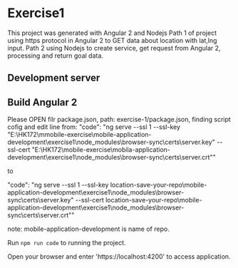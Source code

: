 # Exercise1

This project was generated with Angular 2 and Nodejs
Path 1 of project using https protocol in Angular 2 to GET data about location with lat,lng input.
Path 2 using Nodejs to create service, get request from Angular 2, processing and return goal data.

## Development server

## Build Angular 2

Please OPEN filr package.json, path: exercise-1/package.json, finding script cofig and edit line from:
"code": "ng serve --ssl 1 --ssl-key \"E:\\HK172\\mmobile-exercise\\mobile-application-development\\exercise1\\node_modules\\browser-sync\\certs\\server.key\" --ssl-cert \"E:\\HK172\\mobile-exercise\\mobila-application-development\\exercise1\\node_modules\\browser-sync\\certs\\server.crt\""

to

"code": "ng serve --ssl 1 --ssl-key location-save-your-repo\\mobile-application-development\\exercise1\\node_modules\\browser-sync\\certs\\server.key\" --ssl-cert location-save-your-repo\\mobile-application-development\\exercise1\\node_modules\\browser-sync\\certs\\server.crt\""

note: mobile-application-development is name of repo.

Run `npm run code` to running the project.

Open your browser and enter 'https://localhost:4200' to access application.